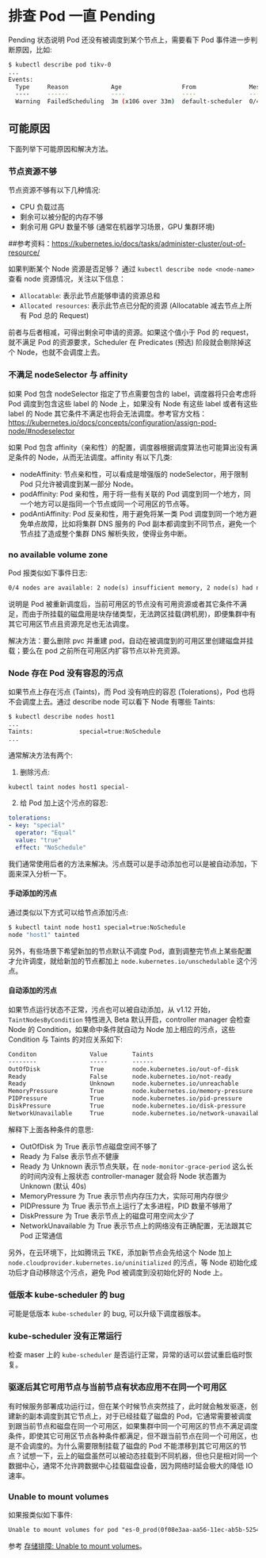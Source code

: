 # 排查 Pod 一直 Pending

Pending 状态说明 Pod 还没有被调度到某个节点上，需要看下 Pod 事件进一步判断原因，比如:

``` bash
$ kubectl describe pod tikv-0
...
Events:
  Type     Reason            Age                 From               Message
  ----     ------            ----                ----               -------
  Warning  FailedScheduling  3m (x106 over 33m)  default-scheduler  0/4 nodes are available: 1 node(s) had no available volume zone, 2 Insufficient cpu, 3 Insufficient memory.
```

## 可能原因

下面列举下可能原因和解决方法。

### 节点资源不够

节点资源不够有以下几种情况:

* CPU 负载过高
* 剩余可以被分配的内存不够
* 剩余可用 GPU 数量不够 (通常在机器学习场景，GPU 集群环境)

##参考资料：https://kubernetes.io/docs/tasks/administer-cluster/out-of-resource/

如果判断某个 Node 资源是否足够？ 通过 `kubectl describe node <node-name>` 查看 node 资源情况，关注以下信息：

* `Allocatable`: 表示此节点能够申请的资源总和
* `Allocated resources`: 表示此节点已分配的资源 (Allocatable 减去节点上所有 Pod 总的 Request)

前者与后者相减，可得出剩余可申请的资源。如果这个值小于 Pod 的 request，就不满足 Pod 的资源要求，Scheduler 在 Predicates (预选) 阶段就会剔除掉这个 Node，也就不会调度上去。

### 不满足 nodeSelector 与 affinity

如果 Pod 包含 nodeSelector 指定了节点需要包含的 label，调度器将只会考虑将 Pod 调度到包含这些 label 的 Node 上，如果没有 Node 有这些 label 或者有这些 label 的 Node 其它条件不满足也将会无法调度。参考官方文档：https://kubernetes.io/docs/concepts/configuration/assign-pod-node/#nodeselector

如果 Pod 包含 affinity（亲和性）的配置，调度器根据调度算法也可能算出没有满足条件的 Node，从而无法调度。affinity 有以下几类:

* nodeAffinity: 节点亲和性，可以看成是增强版的 nodeSelector，用于限制 Pod 只允许被调度到某一部分 Node。
* podAffinity: Pod 亲和性，用于将一些有关联的 Pod 调度到同一个地方，同一个地方可以是指同一个节点或同一个可用区的节点等。
* podAntiAffinity: Pod 反亲和性，用于避免将某一类 Pod 调度到同一个地方避免单点故障，比如将集群 DNS 服务的 Pod 副本都调度到不同节点，避免一个节点挂了造成整个集群 DNS 解析失败，使得业务中断。

### no available volume zone

Pod 报类似如下事件日志:

```txt
0/4 nodes are available: 2 node(s) insufficient memory, 2 node(s) had no available volume zone.
```

说明是 Pod 被重新调度后，当前可用区的节点没有可用资源或者其它条件不满足，而由于所挂载的磁盘用是块存储类型，无法跨区挂载(跨机房)，即便集群中有其它可用区节点且资源充足也无法调度。

解决方法：要么删除 pvc 并重建 pod，自动在被调度到的可用区里创建磁盘并挂载；要么在 pod 之前所在可用区内扩容节点以补充资源。

### Node 存在 Pod 没有容忍的污点

如果节点上存在污点 (Taints)，而 Pod 没有响应的容忍 (Tolerations)，Pod 也将不会调度上去。通过 describe node 可以看下 Node 有哪些 Taints:

``` bash
$ kubectl describe nodes host1
...
Taints:             special=true:NoSchedule
...
```

通常解决方法有两个:

1. 删除污点:

``` bash
kubectl taint nodes host1 special-
```

2. 给 Pod 加上这个污点的容忍:

``` yaml
tolerations:
- key: "special"
  operator: "Equal"
  value: "true"
  effect: "NoSchedule"
```

我们通常使用后者的方法来解决。污点既可以是手动添加也可以是被自动添加，下面来深入分析一下。

#### 手动添加的污点

通过类似以下方式可以给节点添加污点:

``` bash
$ kubectl taint node host1 special=true:NoSchedule
node "host1" tainted
```

另外，有些场景下希望新加的节点默认不调度 Pod，直到调整完节点上某些配置才允许调度，就给新加的节点都加上 `node.kubernetes.io/unschedulable` 这个污点。

#### 自动添加的污点

如果节点运行状态不正常，污点也可以被自动添加，从 v1.12 开始，`TaintNodesByCondition` 特性进入 Beta 默认开启，controller manager 会检查 Node 的 Condition，如果命中条件就自动为 Node 加上相应的污点，这些 Condition 与 Taints 的对应关系如下:

``` txt
Conditon               Value       Taints
--------               -----       ------
OutOfDisk              True        node.kubernetes.io/out-of-disk
Ready                  False       node.kubernetes.io/not-ready
Ready                  Unknown     node.kubernetes.io/unreachable
MemoryPressure         True        node.kubernetes.io/memory-pressure
PIDPressure            True        node.kubernetes.io/pid-pressure
DiskPressure           True        node.kubernetes.io/disk-pressure
NetworkUnavailable     True        node.kubernetes.io/network-unavailable
```

解释下上面各种条件的意思:

* OutOfDisk 为 True 表示节点磁盘空间不够了
* Ready 为 False 表示节点不健康
* Ready 为 Unknown 表示节点失联，在 `node-monitor-grace-period` 这么长的时间内没有上报状态 controller-manager 就会将 Node 状态置为 Unknown (默认 40s)
* MemoryPressure 为 True 表示节点内存压力大，实际可用内存很少
* PIDPressure 为 True 表示节点上运行了太多进程，PID 数量不够用了
* DiskPressure 为 True 表示节点上的磁盘可用空间太少了
* NetworkUnavailable 为 True 表示节点上的网络没有正确配置，无法跟其它 Pod 正常通信

另外，在云环境下，比如腾讯云 TKE，添加新节点会先给这个 Node 加上 `node.cloudprovider.kubernetes.io/uninitialized` 的污点，等 Node 初始化成功后才自动移除这个污点，避免 Pod 被调度到没初始化好的 Node 上。

### 低版本 kube-scheduler 的 bug

可能是低版本 `kube-scheduler` 的 bug, 可以升级下调度器版本。

### kube-scheduler 没有正常运行

检查 maser 上的 `kube-scheduler` 是否运行正常，异常的话可以尝试重启临时恢复。

### 驱逐后其它可用节点与当前节点有状态应用不在同一个可用区

有时候服务部署成功运行过，但在某个时候节点突然挂了，此时就会触发驱逐，创建新的副本调度到其它节点上，对于已经挂载了磁盘的 Pod，它通常需要被调度到跟当前节点和磁盘在同一个可用区，如果集群中同一个可用区的节点不满足调度条件，即使其它可用区节点各种条件都满足，但不跟当前节点在同一个可用区，也是不会调度的。为什么需要限制挂载了磁盘的 Pod 不能漂移到其它可用区的节点？试想一下，云上的磁盘虽然可以被动态挂载到不同机器，但也只是相对同一个数据中心，通常不允许跨数据中心挂载磁盘设备，因为网络时延会极大的降低 IO 速率。

### Unable to mount volumes

如果报类似如下事件:

```txt
Unable to mount volumes for pod "es-0_prod(0f08e3aa-aa56-11ec-ab5b-5254006900dd)": timeout expired waiting for volumes to attach or mount for pod "prod"/"es-0". list of unmounted volumes=[applog]. list of unattached volumes=[applog default-token-m7bf7]
```

参考 [存储排障: Unable to mount volumes](../../storage/unable-to-mount-volumes.md)。